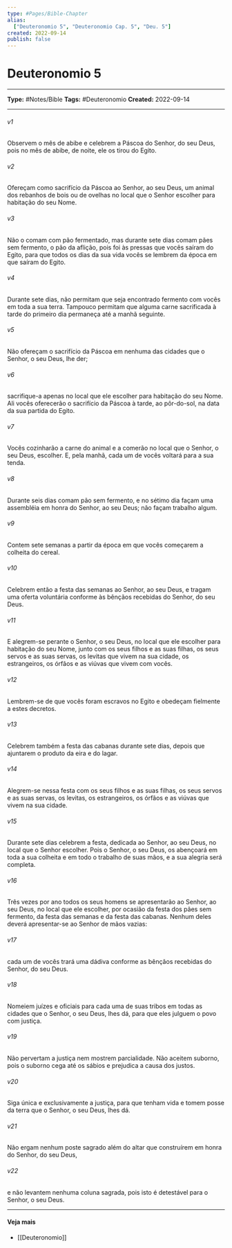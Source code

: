 ```yaml
---
type: #Pages/Bible-Chapter
alias:
  ["Deuteronomio 5", "Deuteronomio Cap. 5", "Deu. 5"]
created: 2022-09-14
publish: false
---
```


# Deuteronomio 5

---

**Type:** #Notes/Bible
**Tags:** #Deuteronomio
**Created:** 2022-09-14

---

###### v1
Observem o mês de abibe e celebrem a Páscoa do Senhor, do seu Deus, pois no mês de abibe, de noite, ele os tirou do Egito.
###### v2
Ofereçam como sacrifício da Páscoa ao Senhor, ao seu Deus, um animal dos rebanhos de bois ou de ovelhas no local que o Senhor escolher para habitação do seu Nome.
###### v3
Não o comam com pão fermentado, mas durante sete dias comam pães sem fermento, o pão da aflição, pois foi às pressas que vocês saíram do Egito, para que todos os dias da sua vida vocês se lembrem da época em que saíram do Egito.
###### v4
Durante sete dias, não permitam que seja encontrado fermento com vocês em toda a sua terra. Tampouco permitam que alguma carne sacrificada à tarde do primeiro dia permaneça até a manhã seguinte.
###### v5
Não ofereçam o sacrifício da Páscoa em nenhuma das cidades que o Senhor, o seu Deus, lhe der;
###### v6
sacrifique-a apenas no local que ele escolher para habitação do seu Nome. Ali vocês oferecerão o sacrifício da Páscoa à tarde, ao pôr-do-sol, na data da sua partida do Egito.
###### v7
Vocês cozinharão a carne do animal e a comerão no local que o Senhor, o seu Deus, escolher. E, pela manhã, cada um de vocês voltará para a sua tenda.
###### v8
Durante seis dias comam pão sem fermento, e no sétimo dia façam uma assembléia em honra do Senhor, ao seu Deus; não façam trabalho algum.
###### v9
Contem sete semanas a partir da época em que vocês começarem a colheita do cereal.
###### v10
Celebrem então a festa das semanas ao Senhor, ao seu Deus, e tragam uma oferta voluntária conforme às bênçãos recebidas do Senhor, do seu Deus.
###### v11
E alegrem-se perante o Senhor, o seu Deus, no local que ele escolher para habitação do seu Nome, junto com os seus filhos e as suas filhas, os seus servos e as suas servas, os levitas que vivem na sua cidade, os estrangeiros, os órfãos e as viúvas que vivem com vocês.
###### v12
Lembrem-se de que vocês foram escravos no Egito e obedeçam fielmente a estes decretos.
###### v13
Celebrem também a festa das cabanas durante sete dias, depois que ajuntarem o produto da eira e do lagar.
###### v14
Alegrem-se nessa festa com os seus filhos e as suas filhas, os seus servos e as suas servas, os levitas, os estrangeiros, os órfãos e as viúvas que vivem na sua cidade.
###### v15
Durante sete dias celebrem a festa, dedicada ao Senhor, ao seu Deus, no local que o Senhor escolher. Pois o Senhor, o seu Deus, os abençoará em toda a sua colheita e em todo o trabalho de suas mãos, e a sua alegria será completa.
###### v16
Três vezes por ano todos os seus homens se apresentarão ao Senhor, ao seu Deus, no local que ele escolher, por ocasião da festa dos pães sem fermento, da festa das semanas e da festa das cabanas. Nenhum deles deverá apresentar-se ao Senhor de mãos vazias:
###### v17
cada um de vocês trará uma dádiva conforme as bênçãos recebidas do Senhor, do seu Deus.
###### v18
Nomeiem juízes e oficiais para cada uma de suas tribos em todas as cidades que o Senhor, o seu Deus, lhes dá, para que eles julguem o povo com justiça.
###### v19
Não pervertam a justiça nem mostrem parcialidade. Não aceitem suborno, pois o suborno cega até os sábios e prejudica a causa dos justos.
###### v20
Siga única e exclusivamente a justiça, para que tenham vida e tomem posse da terra que o Senhor, o seu Deus, lhes dá.
###### v21
Não ergam nenhum poste sagrado além do altar que construírem em honra do Senhor, do seu Deus,
###### v22
e não levantem nenhuma coluna sagrada, pois isto é detestável para o Senhor, o seu Deus.


---

#### Veja mais

- [[Deuteronomio]]
